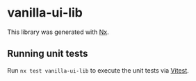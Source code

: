 # vanilla-ui-lib

This library was generated with [Nx](https://nx.dev).

## Running unit tests

Run `nx test vanilla-ui-lib` to execute the unit tests via [Vitest](https://vitest.dev/).

